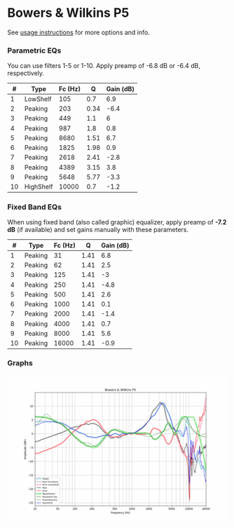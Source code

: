 # Bowers & Wilkins P5
See [usage instructions](https://github.com/jaakkopasanen/AutoEq#usage) for more options and info.

### Parametric EQs
You can use filters 1-5 or 1-10. Apply preamp of -6.8 dB or -6.4 dB, respectively.

|   # | Type      |   Fc (Hz) |    Q |   Gain (dB) |
|-----|-----------|-----------|------|-------------|
|   1 | LowShelf  |       105 | 0.7  |         6.9 |
|   2 | Peaking   |       203 | 0.34 |        -6.4 |
|   3 | Peaking   |       449 | 1.1  |         6   |
|   4 | Peaking   |       987 | 1.8  |         0.8 |
|   5 | Peaking   |      8680 | 1.51 |         6.7 |
|   6 | Peaking   |      1825 | 1.98 |         0.9 |
|   7 | Peaking   |      2618 | 2.41 |        -2.8 |
|   8 | Peaking   |      4389 | 3.15 |         3.8 |
|   9 | Peaking   |      5648 | 5.77 |        -3.3 |
|  10 | HighShelf |     10000 | 0.7  |        -1.2 |

### Fixed Band EQs
When using fixed band (also called graphic) equalizer, apply preamp of **-7.2 dB** (if available) and set gains manually with these parameters.

|   # | Type    |   Fc (Hz) |    Q |   Gain (dB) |
|-----|---------|-----------|------|-------------|
|   1 | Peaking |        31 | 1.41 |         6.8 |
|   2 | Peaking |        62 | 1.41 |         2.5 |
|   3 | Peaking |       125 | 1.41 |        -3   |
|   4 | Peaking |       250 | 1.41 |        -4.8 |
|   5 | Peaking |       500 | 1.41 |         2.6 |
|   6 | Peaking |      1000 | 1.41 |         0.1 |
|   7 | Peaking |      2000 | 1.41 |        -1.4 |
|   8 | Peaking |      4000 | 1.41 |         0.7 |
|   9 | Peaking |      8000 | 1.41 |         5.6 |
|  10 | Peaking |     16000 | 1.41 |        -0.9 |

### Graphs
![](./Bowers%20&%20Wilkins%20P5.png)
